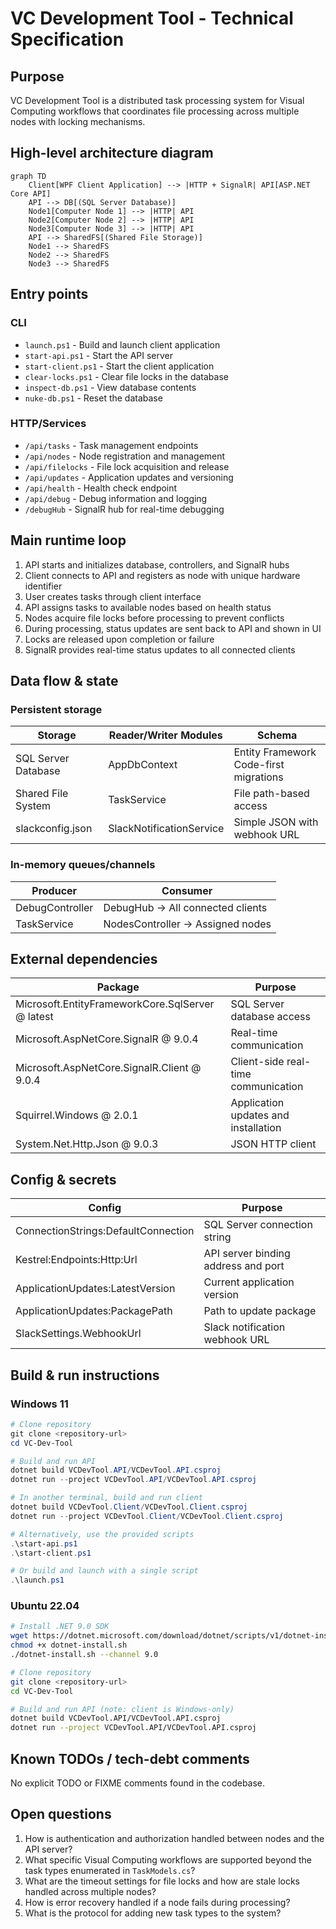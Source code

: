 # VC Development Tool - Technical Specification

## Purpose
VC Development Tool is a distributed task processing system for Visual Computing workflows that coordinates file processing across multiple nodes with locking mechanisms.

## High-level architecture diagram
```mermaid
graph TD
    Client[WPF Client Application] --> |HTTP + SignalR| API[ASP.NET Core API]
    API --> DB[(SQL Server Database)]
    Node1[Computer Node 1] --> |HTTP| API
    Node2[Computer Node 2] --> |HTTP| API
    Node3[Computer Node 3] --> |HTTP| API
    API --> SharedFS[(Shared File Storage)]
    Node1 --> SharedFS
    Node2 --> SharedFS
    Node3 --> SharedFS
```

## Entry points
### CLI
* `launch.ps1` - Build and launch client application
* `start-api.ps1` - Start the API server
* `start-client.ps1` - Start the client application
* `clear-locks.ps1` - Clear file locks in the database
* `inspect-db.ps1` - View database contents
* `nuke-db.ps1` - Reset the database

### HTTP/Services
* `/api/tasks` - Task management endpoints
* `/api/nodes` - Node registration and management
* `/api/filelocks` - File lock acquisition and release
* `/api/updates` - Application updates and versioning
* `/api/health` - Health check endpoint
* `/api/debug` - Debug information and logging
* `/debugHub` - SignalR hub for real-time debugging

## Main runtime loop
1. API starts and initializes database, controllers, and SignalR hubs
2. Client connects to API and registers as node with unique hardware identifier
3. User creates tasks through client interface
4. API assigns tasks to available nodes based on health status
5. Nodes acquire file locks before processing to prevent conflicts
6. During processing, status updates are sent back to API and shown in UI
7. Locks are released upon completion or failure
8. SignalR provides real-time status updates to all connected clients

## Data flow & state
### Persistent storage
| Storage | Reader/Writer Modules | Schema |
|---------|------------------------|--------|
| SQL Server Database | AppDbContext | Entity Framework Code-first migrations |
| Shared File System | TaskService | File path-based access |
| slackconfig.json | SlackNotificationService | Simple JSON with webhook URL |

### In-memory queues/channels
| Producer | Consumer |
|----------|----------|
| DebugController | DebugHub → All connected clients |
| TaskService | NodesController → Assigned nodes |

## External dependencies
| Package | Purpose |
|---------|---------|
| Microsoft.EntityFrameworkCore.SqlServer @ latest | SQL Server database access |
| Microsoft.AspNetCore.SignalR @ 9.0.4 | Real-time communication |
| Microsoft.AspNetCore.SignalR.Client @ 9.0.4 | Client-side real-time communication |
| Squirrel.Windows @ 2.0.1 | Application updates and installation |
| System.Net.Http.Json @ 9.0.3 | JSON HTTP client |

## Config & secrets
| Config | Purpose |
|--------|---------|
| ConnectionStrings:DefaultConnection | SQL Server connection string |
| Kestrel:Endpoints:Http:Url | API server binding address and port |
| ApplicationUpdates:LatestVersion | Current application version |
| ApplicationUpdates:PackagePath | Path to update package |
| SlackSettings.WebhookUrl | Slack notification webhook URL |

## Build & run instructions
### Windows 11
```powershell
# Clone repository
git clone <repository-url>
cd VC-Dev-Tool

# Build and run API
dotnet build VCDevTool.API/VCDevTool.API.csproj
dotnet run --project VCDevTool.API/VCDevTool.API.csproj

# In another terminal, build and run client
dotnet build VCDevTool.Client/VCDevTool.Client.csproj
dotnet run --project VCDevTool.Client/VCDevTool.Client.csproj

# Alternatively, use the provided scripts
.\start-api.ps1
.\start-client.ps1

# Or build and launch with a single script
.\launch.ps1
```

### Ubuntu 22.04
```bash
# Install .NET 9.0 SDK
wget https://dotnet.microsoft.com/download/dotnet/scripts/v1/dotnet-install.sh
chmod +x dotnet-install.sh
./dotnet-install.sh --channel 9.0

# Clone repository
git clone <repository-url>
cd VC-Dev-Tool

# Build and run API (note: client is Windows-only)
dotnet build VCDevTool.API/VCDevTool.API.csproj
dotnet run --project VCDevTool.API/VCDevTool.API.csproj
```

## Known TODOs / tech-debt comments
No explicit TODO or FIXME comments found in the codebase.

## Open questions
1. How is authentication and authorization handled between nodes and the API server?
2. What specific Visual Computing workflows are supported beyond the task types enumerated in `TaskModels.cs`?
3. What are the timeout settings for file locks and how are stale locks handled across multiple nodes?
4. How is error recovery handled if a node fails during processing?
5. What is the protocol for adding new task types to the system? 